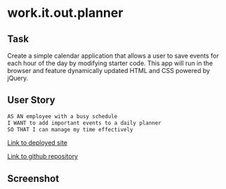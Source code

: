 # work.it.out.planner

## Task

Create a simple calendar application that allows a user to save events for each hour of the day by modifying starter code. This app will run in the browser and feature dynamically updated HTML and CSS powered by jQuery.

## User Story

```md
AS AN employee with a busy schedule
I WANT to add important events to a daily planner
SO THAT I can manage my time effectively
```

[Link to deployed site]()

[Link to github repository](https://github.com/acarr13/work.it.out.planner)

## Screenshot